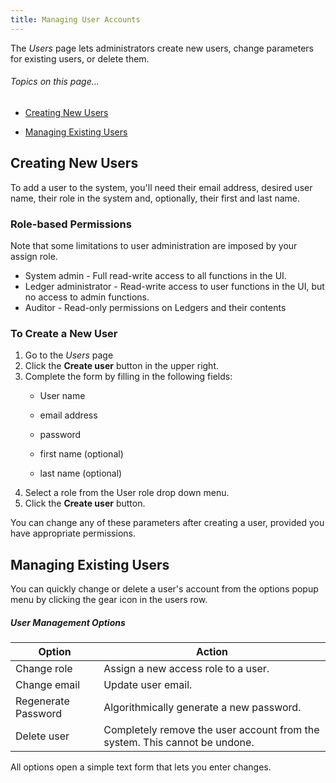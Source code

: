 ```yaml
---
title: Managing User Accounts
---
```


The *Users* page lets administrators create new users, change parameters for existing users, or delete them.

###### _Topics on this page..._

- [Creating New Users](/help/user-management#creating-new-users)

- [Managing Existing Users](/help/user-management#managing-existing-users)

## Creating New Users

To add a user to the system, you'll need their email address, desired user name, their role in the system and, optionally, their first and last name.

<help-image src="/alt_user_list.jpg" alt="User list" ></help-image>

### Role-based Permissions

Note that some limitations to user administration are imposed by your assign role.

- System admin - Full read-write access to all functions in the UI.
- Ledger administrator - Read-write access to user functions in the UI, but no access to admin functions.
- Auditor - Read-only permissions on Ledgers and their contents

### To Create a New User

1. Go to the *Users* page
2. Click the **Create user** button in the upper right.
3. Complete the form by filling in the following fields:
   - User name

   - email address

   - password

   - first name (optional)

   - last name (optional)
4. Select a role from the User role drop down menu.
5. Click the **Create user** button.

<help-image src="/alt_new_user.jpg" alt="New user" ></help-image>

You can change any of these parameters after creating a user, provided you have appropriate permissions.

## Managing Existing Users

You can quickly change or delete a user's account from the options popup menu by clicking the gear icon in the users row.

<help-image src="/alt_user_settings.jpg" alt="User settigns" ></help-image>

##### User Management Options

| Option              | Action                                                       |
| ------------------- | ------------------------------------------------------------ |
| Change role         | Assign a new access role to a user.                          |
| Change email        | Update user email.                                           |
| Regenerate Password | Algorithmically generate a new password.                     |
| Delete user         | Completely remove the user account from the system. This cannot be undone. |

All options open a simple text form that lets you enter changes.

<ui-prev-next class="mt-1" :prev="{ url: '/use-audit-reports', label: 'Audit Reports' }" :next="{ url: '/messages', label: 'Messages and Notifications' }"></ui-prev-next>

